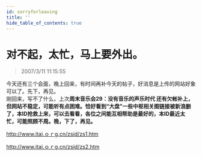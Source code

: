 ```yaml
---
id: sorryforleaving
title: ''
hide_table_of_contents: true
---
```


# 对不起，太忙，马上要外出。

> 2007/3/11 11:15:55

今天还有三个会面，晚上回来，有时间再补今天的帖子，好消息是上传的网站好象可以了。先下，再见。<br/>
刚回来，写不了什么，上次**周末音乐会29：没有音乐的声乐时代 还有欠帐补上，但网站不稳定，可能听有点困难。恰好看到“大盘”一些中枢相关图链接被新浪删了，本ID抢救上来，可以去看看，各位之间能互相帮助是最好的，本ID最近太忙，可能照顾不周。晚，下了，再见。**<br/>

http://www.itai.ｏｒg.cn/zsid/zs1.htm

http://www.itai.ｏｒg.cn/zsid/zs2.htm